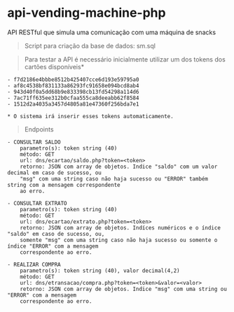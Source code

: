 # api-vending-machine-php
API RESTful que simula uma comunicação com uma máquina de snacks

>Script para criação da base de dados: sm.sql

>Para testar a API é necessário inicialmente utilizar um dos tokens dos cartões disponíveis*
    
    - f7d2186e4bbbe8512b425407cce6d193e59795a0
    - af8c4538bf831133a86293fc91658e094bcd8ab4
    - 943d40f0a5dd68b9e833398cb13fd54298a114d6
    - 7ac71ff635ee312b0cfaa555ca8deeabb62f8584
    - 1512d2a4035a3457d4805a81e47360f256bda7e1

	* O sistema irá inserir esses tokens automaticamente.

>Endpoints

    - CONSULTAR SALDO
        parametro(s): token string (40)
        método: GET
        url: dns/ecartao/saldo.php?token=<token>
        retorno: JSON com array de objetos. Indice "saldo" com um valor decimal em caso de sucesso, ou 
        "msg" com uma string caso não haja sucesso ou "ERROR" também string com a mensagem correspondente 
        ao erro.

    - CONSULTAR EXTRATO
        parametro(s): token string (40)
        método: GET
        url: dns/ecartao/extrato.php?token=<token>
        retorno: JSON com array de objetos. Indíces numéricos e o índice "saldo" em caso de sucesso, ou, 
        somente "msg" com uma string caso não haja sucesso ou somente o índice "ERROR" com a mensagem 
        correspondente ao erro.

    - REALIZAR COMPRA
        parametro(s): token string (40), valor decimal(4,2)
        método: GET
        url: dns/etransacao/compra.php?token=<token>&valor=<valor>
        retorno: JSON com array de objetos. Indice "msg" com uma string ou "ERROR" com a mensagem 
        correspondente ao erro.
